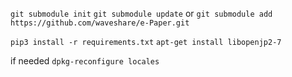 
```git submodule init```
```git submodule update```
or
```git submodule add https://github.com/waveshare/e-Paper.git```

```pip3 install -r requirements.txt```
```apt-get install libopenjp2-7```

if needed
```dpkg-reconfigure locales```
